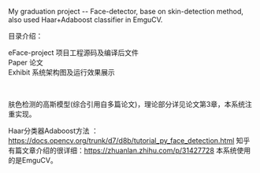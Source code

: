 My graduation project -- Face-detector, base on skin-detection method, also used Haar+Adaboost classifier in EmguCV.

目录介绍：

eFace-project         项目工程源码及编译后文件  </br>
Paper                 论文  </br>
Exhibit               系统架构图及运行效果展示  </br>
  
  
	
肤色检测的高斯模型(综合引用自多篇论文)，理论部分详见论文第3章，本系统注重实现。

Haar分类器Adaboost方法 ：https://docs.opencv.org/trunk/d7/d8b/tutorial_py_face_detection.html
知乎有篇文章介绍的很详细：https://zhuanlan.zhihu.com/p/31427728
本系统使用的是EmguCV。
  
